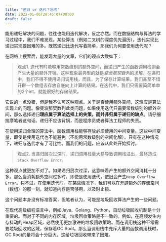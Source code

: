 ```yaml
---
title: "递归 or 迭代？思考"
date: 2022-01-06T20:45:07+08:00
draft: false
---
```


<!--more-->

能用递归解决的问题，往往也能用迭代解决，反之亦然。而在数据结构与算法的学习过程中，我们不难发现，某些算法（例如二叉树的深度优先遍历），迭代实现比递归实现要困难的多。既然递归比迭代写着简单，那我们为何要使用迭代呢？

在网络上搜索后，能发现大量的文章，它们的观点大致如下：

> 观点1. 迭代有时能够用常数级别的额外空间，而递归产生的函数调用栈则会产生大量的额外开销。这种现象最典型的就是*斐波那契数列*的求解。在递归中，我们不得不使用递归调用栈，而且，为了保存计算结果，我们甚至不惜开辟一个数组去存放自底向上计算的结果。在迭代中，我们只需要简简单单的2个int，就能很好的存储结果。

它说的一点没错，但是我不认可这种观点。关于是否使用额外空间，这理应是算法实现上的问题。像斐波那契数列此类问题，如果使用迭代只需要常数级别的额外空间，那么选择递归**理应属于算法选择上的失策，而并非归属于递归的缺点**。请仔细揣摩笔者这句话。递归不应该背锅，而是程序员或者算法工程师的失责。

在使用递归合理的算法中，函数调用栈能够存放必须使用的中间变量。这些中间变量，即使是使用迭代也不能避免（不能用常数级别的空间化解）。只有在这种情况下，递归与迭代才有了可比性。而我们的问题，应该从此处开始探讨。

> 观点2. 当递归层次过深时，递归调用栈量大易导致调用栈溢出，最终造成`Stack Overflow Error`。

这种观点就更加不对了。如果递归层次过深，这意味着产生的额外空间消耗十分多。那么当消耗额外空间过多时，即使是使用迭代，依旧会产生`Heap Overflow Error`。只不过，在使用迭代时，在某些情况下，我们可以在开辟额外的存储空间（数组）的那一刻，就知道内存是否够用，以及时止损。

这个问题本身没有标准答案，但笔者认为，可能是垃圾回收算法产生的一些问题。

在现代高级编程语言中，例如Java、Golang、Python，自动垃圾回收机制是十分重要的。而对于不同的内存区域，垃圾回收策略是不一致的。例如，在高频发生内存抖动的Heap区域，必然使用更加激进的垃圾回收策略。而在调用栈这种不常需要垃圾回收的区域，保存着GC Root。那么当调用栈中充斥大量的函数调用栈时，GC Root的量将会十分巨大，这给垃圾回收带来了困难。
